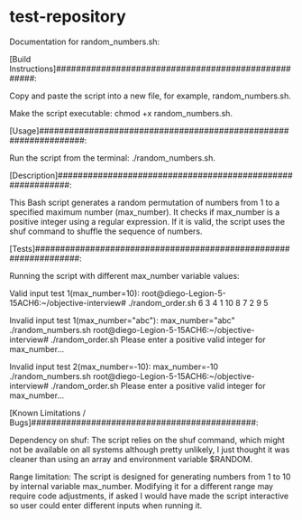 # test-repository

Documentation for random_numbers.sh:

[Build Instructions]####################################################:

Copy and paste the script into a new file, for example, random_numbers.sh.

Make the script executable: chmod +x random_numbers.sh.

[Usage]#################################################################:

Run the script from the terminal: ./random_numbers.sh.

[Description]###########################################################:

This Bash script generates a random permutation of numbers from 1 to a specified maximum number (max_number). It checks if max_number is a positive integer using a regular expression. If it is valid, the script uses the shuf command to shuffle the sequence of numbers.

[Tests]#################################################################:

Running the script with different max_number variable values:

Valid input test 1(max_number=10):
root@diego-Legion-5-15ACH6:~/objective-interview# ./random_order.sh
6
3
4
1
10
8
7
2
9
5

Invalid input test 1(max_number="abc"):
max_number="abc"
./random_numbers.sh
root@diego-Legion-5-15ACH6:~/objective-interview# ./random_order.sh
Please enter a positive valid integer for max_number...

Invalid input test 2(max_number=-10):
max_number=-10
./random_numbers.sh
root@diego-Legion-5-15ACH6:~/objective-interview# ./random_order.sh
Please enter a positive valid integer for max_number...


[Known Limitations / Bugs]#############################################:

Dependency on shuf:
The script relies on the shuf command, which might not be available on all systems although pretty unlikely, I just thought it was cleaner than using an array and environment variable $RANDOM.

Range limitation:
The script is designed for generating numbers from 1 to 10 by internal variable max_number. Modifying it for a different range may require code adjustments, if asked I would have made the script interactive so user could enter different inputs when running it.
